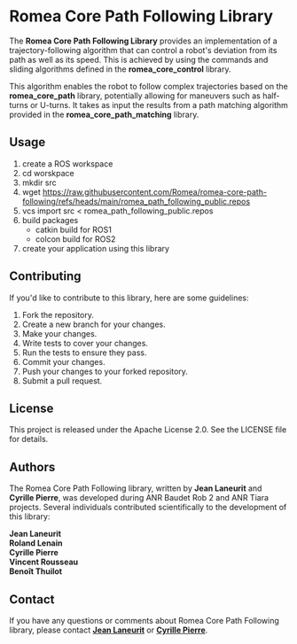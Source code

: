 # Romea Core Path Following Library

The **Romea Core Path Following Library** provides an implementation of a trajectory-following algorithm that can control a robot's deviation from its path as well as its speed. This is achieved by using the commands and sliding algorithms defined in the **romea_core_control** library.

This algorithm enables the robot to follow complex trajectories based on the **romea_core_path** library, potentially allowing for maneuvers such as half-turns or U-turns. It takes as input the results from a path matching algorithm provided in the **romea_core_path_matching** library.

## **Usage**

1. create a ROS workspace
2. cd worskpace
3. mkdir src
4. wget https://raw.githubusercontent.com/Romea/romea-core-path-following/refs/heads/main/romea_path_following_public.repos
5. vcs import src < romea_path_following_public.repos
6. build packages
   - catkin build for ROS1
   - colcon build for ROS2
7. create your application using this library

## **Contributing**

If you'd like to contribute to this library, here are some guidelines:

1. Fork the repository.
2. Create a new branch for your changes.
3. Make your changes.
4. Write tests to cover your changes.
5. Run the tests to ensure they pass.
6. Commit your changes.
7. Push your changes to your forked repository.
8. Submit a pull request.

## **License**

This project is released under the Apache License 2.0. See the LICENSE file for details.

## **Authors**

The Romea Core Path Following library, written by **Jean Laneurit** and **Cyrille Pierre**, was developed during ANR Baudet Rob 2 and ANR Tiara projects. Several individuals contributed scientifically to the development of this library:

**Jean Laneurit**  
**Roland Lenain**  
**Cyrille Pierre**  
**Vincent Rousseau**  
**Benoît Thuilot**    

## **Contact**

If you have any questions or comments about Romea Core Path Following library, please contact **[Jean Laneurit](mailto:jean.laneurit@inrae.fr)** or **[Cyrille Pierre](mailto:cyrille.pierre@inrae.fr)**.